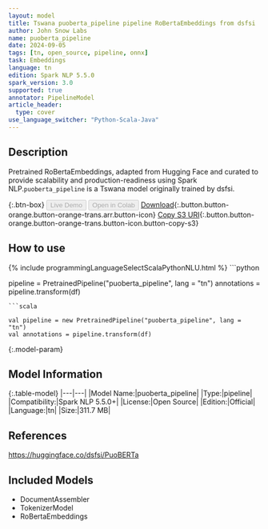 ```yaml
---
layout: model
title: Tswana puoberta_pipeline pipeline RoBertaEmbeddings from dsfsi
author: John Snow Labs
name: puoberta_pipeline
date: 2024-09-05
tags: [tn, open_source, pipeline, onnx]
task: Embeddings
language: tn
edition: Spark NLP 5.5.0
spark_version: 3.0
supported: true
annotator: PipelineModel
article_header:
  type: cover
use_language_switcher: "Python-Scala-Java"
---
```


## Description

Pretrained RoBertaEmbeddings, adapted from Hugging Face and curated to provide scalability and production-readiness using Spark NLP.`puoberta_pipeline` is a Tswana model originally trained by dsfsi.

{:.btn-box}
<button class="button button-orange" disabled>Live Demo</button>
<button class="button button-orange" disabled>Open in Colab</button>
[Download](https://s3.amazonaws.com/auxdata.johnsnowlabs.com/public/models/puoberta_pipeline_tn_5.5.0_3.0_1725566269367.zip){:.button.button-orange.button-orange-trans.arr.button-icon}
[Copy S3 URI](s3://auxdata.johnsnowlabs.com/public/models/puoberta_pipeline_tn_5.5.0_3.0_1725566269367.zip){:.button.button-orange.button-orange-trans.button-icon.button-copy-s3}

## How to use



<div class="tabs-box" markdown="1">
{% include programmingLanguageSelectScalaPythonNLU.html %}
```python

pipeline = PretrainedPipeline("puoberta_pipeline", lang = "tn")
annotations =  pipeline.transform(df)   

```
```scala

val pipeline = new PretrainedPipeline("puoberta_pipeline", lang = "tn")
val annotations = pipeline.transform(df)

```
</div>

{:.model-param}
## Model Information

{:.table-model}
|---|---|
|Model Name:|puoberta_pipeline|
|Type:|pipeline|
|Compatibility:|Spark NLP 5.5.0+|
|License:|Open Source|
|Edition:|Official|
|Language:|tn|
|Size:|311.7 MB|

## References

https://huggingface.co/dsfsi/PuoBERTa

## Included Models

- DocumentAssembler
- TokenizerModel
- RoBertaEmbeddings
